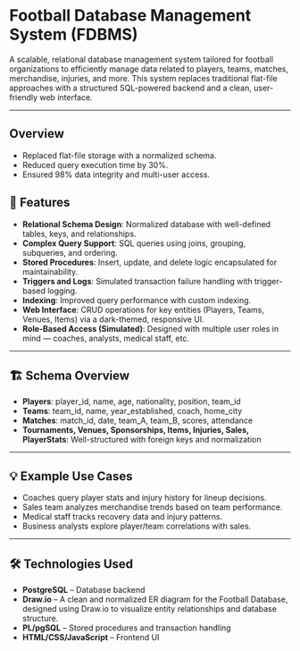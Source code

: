 # Football Database Management System (FDBMS)

A scalable, relational database management system tailored for football organizations to efficiently manage data related to players, teams, matches, merchandise, injuries, and more. This system replaces traditional flat-file approaches with a structured SQL-powered backend and a clean, user-friendly web interface.

---
## Overview
- Replaced flat-file storage with a normalized schema.  
- Reduced query execution time by 30%.  
- Ensured 98% data integrity and multi-user access.

## 🚀 Features

- **Relational Schema Design**: Normalized database with well-defined tables, keys, and relationships.
- **Complex Query Support**: SQL queries using joins, grouping, subqueries, and ordering.
- **Stored Procedures**: Insert, update, and delete logic encapsulated for maintainability.
- **Triggers and Logs**: Simulated transaction failure handling with trigger-based logging.
- **Indexing**: Improved query performance with custom indexing.
- **Web Interface**: CRUD operations for key entities (Players, Teams, Venues, Items) via a dark-themed, responsive UI.
- **Role-Based Access (Simulated)**: Designed with multiple user roles in mind — coaches, analysts, medical staff, etc.

---

## 🏗️ Schema Overview

- **Players**: player_id, name, age, nationality, position, team_id
- **Teams**: team_id, name, year_established, coach, home_city
- **Matches**: match_id, date, team_A, team_B, scores, attendance
- **Tournaments, Venues, Sponsorships, Items, Injuries, Sales, PlayerStats**: Well-structured with foreign keys and normalization

---

## 💡 Example Use Cases

- Coaches query player stats and injury history for lineup decisions.
- Sales team analyzes merchandise trends based on team performance.
- Medical staff tracks recovery data and injury patterns.
- Business analysts explore player/team correlations with sales.

---

## 🛠️ Technologies Used

- **PostgreSQL** – Database backend
- **Draw.io** – A clean and normalized ER diagram for the Football Database, designed using Draw.io 
                to visualize entity relationships and database structure.
- **PL/pgSQL** – Stored procedures and transaction handling
- **HTML/CSS/JavaScript** – Frontend UI

